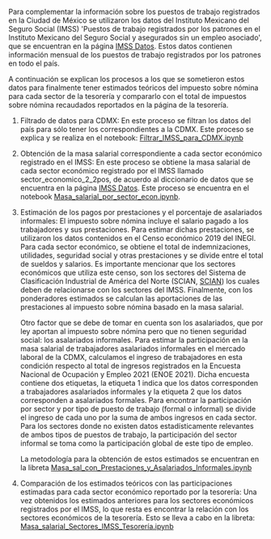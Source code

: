 Para complementar la información sobre los puestos de trabajo registrados en la Ciudad de México se utilizaron los datos del Instituto Mexicano del Seguro Social (IMSS) 'Puestos de trabajo registrados por los patrones en el Instituto Mexicano del Seguro Social y asegurados sin un empleo asociado', que se encuentran en la página [IMSS Datos](http://datos.imss.gob.mx/group/asegurados). Estos datos contienen información mensual de los puestos de trabajo registrados por los patrones en todo el país.

A continuación se explican los procesos a los que se sometieron estos datos para finalmente tener estimados teóricos del impuesto sobre nómina para cada sector de la tesorería y compararlo con el total de impuestos sobre nómina recaudados reportados en la página de la tesorería.

1. Filtrado de datos para CDMX: En este proceso se filtran los datos del país para sólo tener los correspondientes a la CDMX. Este proceso se explica y se realiza en el notebook: [Filtrar_IMSS_para_CDMX.ipynb](https://github.com/milocortes/tesoreria_cdmx/blob/main/IMSS_NOMINA/src/Filtrar_IMSS_para_CDMX.ipynb)
2. Obtención de la masa salarial correspondiente a cada sector económico registrado en el IMSS: En este proceso se obtiene la masa salarial de cada sector económico registrado por el IMSS llamado sector_economico_2_2pos, de acuerdo al diccionario de datos que se encuentra en la página [IMSS Datos](http://datos.imss.gob.mx/group/asegurados). Este proceso se encuentra en el notebook [Masa_salarial_por_sector_econ.ipynb](https://github.com/milocortes/tesoreria_cdmx/blob/main/IMSS_NOMINA/src/Masa_salarial_por_sector_econ.ipynb).
3. Estimación de los pagos por prestaciones y el porcentaje de asalariados informales: El impuesto sobre nómina incluye el salario pagado a los trabajadores y sus prestaciones. Para estimar dichas prestaciones, se utilizaron los datos contenidos en el Censo económico 2019 del INEGI. Para cada sector económico, se obtiene el total de indemnizaciones, utilidades, seguridad social y otras prestaciones y se divide entre el total de sueldos y salarios. Es importante mencionar que los sectores económicos que utiliza este censo, son los sectores del Sistema de Clasificación Industrial de América del Norte (SCIAN, [SCIAN](https://www.inegi.org.mx/scian/)) los cuales deben de relacionarse con los sectores del IMSS. Finalmente, con los ponderadores estimados se calculan las aportaciones de las prestaciones al impuesto sobre nómina basado en la masa salarial.

	Otro factor que se debe de tomar en cuenta son los asalariados, que por ley aportan al impuesto sobre nómina pero que no tienen seguridad social: los asalariados informales. Para estimar la participación en la masa salarial de trabajadores asalariados informales en el mercado laboral de la CDMX, calculamos el ingreso de trabajadores en esta condición respecto al total de ingresos registrados en la Encuesta Nacional de Ocupación y Empleo 2021 (ENOE 2021). Dicha encuesta contiene dos etiquetas, la etiqueta 1 indica que los datos corresponden a trabajadores asalariados informales y la etiqueta 2 que los datos corresponden a asalariados formales. Para encontrar la participación por sector y por tipo de puesto de trabajo (formal o informal) se divide el ingreso de cada uno por la suma de ambos ingresos en cada sector. Para los sectores donde no existen datos estadísticamente relevantes de ambos tipos de puestos de trabajo, la participación del sector informal se toma como la participación global de este tipo de empleo.

	La metodología para la obtención de estos estimados se encuentran en la libreta [Masa_sal_con_Prestaciones_y_Asalariados_Informales.ipynb](https://github.com/milocortes/tesoreria_cdmx/blob/main/IMSS_NOMINA/src/Masa_sal_con_Prestaciones_y_Asalariados_Informales.ipynb)


4. Comparación de los estimados teóricos con las participaciones estimadas para cada sector económico reportado por la tesorería: Una vez obtenidos los estimados anteriores para los sectores económicos registrados por el IMSS, lo que resta es encontrar la relación con los sectores económicos de la tesorería. Esto se lleva a cabo en la libreta: [Masa_salarial_Sectores_IMSS_Tesorería.ipynb](https://github.com/milocortes/tesoreria_cdmx/blob/main/IMSS_NOMINA/src/Masa_salarial_Sectores_IMSS_Tesorer%C3%ADa.ipynb)
